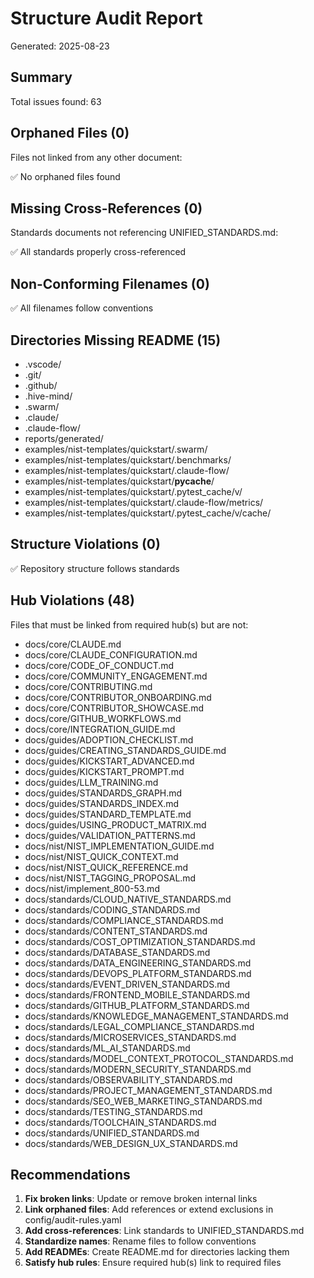 # Structure Audit Report

Generated: 2025-08-23

## Summary

Total issues found: 63


## Orphaned Files (0)

Files not linked from any other document:

✅ No orphaned files found

## Missing Cross-References (0)

Standards documents not referencing UNIFIED_STANDARDS.md:

✅ All standards properly cross-referenced

## Non-Conforming Filenames (0)

✅ All filenames follow conventions

## Directories Missing README (15)

- .vscode/
- .git/
- .github/
- .hive-mind/
- .swarm/
- .claude/
- .claude-flow/
- reports/generated/
- examples/nist-templates/quickstart/.swarm/
- examples/nist-templates/quickstart/.benchmarks/
- examples/nist-templates/quickstart/.claude-flow/
- examples/nist-templates/quickstart/__pycache__/
- examples/nist-templates/quickstart/.pytest_cache/v/
- examples/nist-templates/quickstart/.claude-flow/metrics/
- examples/nist-templates/quickstart/.pytest_cache/v/cache/

## Structure Violations (0)

✅ Repository structure follows standards

## Hub Violations (48)

Files that must be linked from required hub(s) but are not:
- docs/core/CLAUDE.md
- docs/core/CLAUDE_CONFIGURATION.md
- docs/core/CODE_OF_CONDUCT.md
- docs/core/COMMUNITY_ENGAGEMENT.md
- docs/core/CONTRIBUTING.md
- docs/core/CONTRIBUTOR_ONBOARDING.md
- docs/core/CONTRIBUTOR_SHOWCASE.md
- docs/core/GITHUB_WORKFLOWS.md
- docs/core/INTEGRATION_GUIDE.md
- docs/guides/ADOPTION_CHECKLIST.md
- docs/guides/CREATING_STANDARDS_GUIDE.md
- docs/guides/KICKSTART_ADVANCED.md
- docs/guides/KICKSTART_PROMPT.md
- docs/guides/LLM_TRAINING.md
- docs/guides/STANDARDS_GRAPH.md
- docs/guides/STANDARDS_INDEX.md
- docs/guides/STANDARD_TEMPLATE.md
- docs/guides/USING_PRODUCT_MATRIX.md
- docs/guides/VALIDATION_PATTERNS.md
- docs/nist/NIST_IMPLEMENTATION_GUIDE.md
- docs/nist/NIST_QUICK_CONTEXT.md
- docs/nist/NIST_QUICK_REFERENCE.md
- docs/nist/NIST_TAGGING_PROPOSAL.md
- docs/nist/implement_800-53.md
- docs/standards/CLOUD_NATIVE_STANDARDS.md
- docs/standards/CODING_STANDARDS.md
- docs/standards/COMPLIANCE_STANDARDS.md
- docs/standards/CONTENT_STANDARDS.md
- docs/standards/COST_OPTIMIZATION_STANDARDS.md
- docs/standards/DATABASE_STANDARDS.md
- docs/standards/DATA_ENGINEERING_STANDARDS.md
- docs/standards/DEVOPS_PLATFORM_STANDARDS.md
- docs/standards/EVENT_DRIVEN_STANDARDS.md
- docs/standards/FRONTEND_MOBILE_STANDARDS.md
- docs/standards/GITHUB_PLATFORM_STANDARDS.md
- docs/standards/KNOWLEDGE_MANAGEMENT_STANDARDS.md
- docs/standards/LEGAL_COMPLIANCE_STANDARDS.md
- docs/standards/MICROSERVICES_STANDARDS.md
- docs/standards/ML_AI_STANDARDS.md
- docs/standards/MODEL_CONTEXT_PROTOCOL_STANDARDS.md
- docs/standards/MODERN_SECURITY_STANDARDS.md
- docs/standards/OBSERVABILITY_STANDARDS.md
- docs/standards/PROJECT_MANAGEMENT_STANDARDS.md
- docs/standards/SEO_WEB_MARKETING_STANDARDS.md
- docs/standards/TESTING_STANDARDS.md
- docs/standards/TOOLCHAIN_STANDARDS.md
- docs/standards/UNIFIED_STANDARDS.md
- docs/standards/WEB_DESIGN_UX_STANDARDS.md

## Recommendations

1. **Fix broken links**: Update or remove broken internal links
2. **Link orphaned files**: Add references or extend exclusions in config/audit-rules.yaml
3. **Add cross-references**: Link standards to UNIFIED_STANDARDS.md
4. **Standardize names**: Rename files to follow conventions
5. **Add READMEs**: Create README.md for directories lacking them
6. **Satisfy hub rules**: Ensure required hub(s) link to required files
